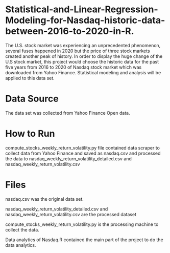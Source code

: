 # Statistical-and-Linear-Regression-Modeling-for-Nasdaq-historic-data-between-2016-to-2020-in-R.
The U.S. stock market was experiencing an unprecedented phenomenon, several fuses happened in 2020 but the price of three stock markets created another peak of history. In order to display the huge change of the U.S stock market, this project would choose the historic data for the past five years from 2016 to 2020 of Nasdaq stock market which was downloaded from Yahoo Finance. Statistical modeling and analysis will be applied to this data set. 

# Data Source

The data set was collected from Yahoo Finance Open data.


# How to Run

compute_stocks_weekly_return_volatility.py file contained data scraper to collect data from Yahoo Finance and saved as nasdaq.csv and processed the data to nasdaq_weekly_return_volatility_detailed.csv and nasdaq_weekly_return_volatility.csv

# Files

nasdaq.csv was the original data set.


nasdaq_weekly_return_volatility_detailed.csv and nasdaq_weekly_return_volatility.csv are the processed dataset



compute_stocks_weekly_return_volatility.py is the processing machine to collect the data.



Data analytics of Nasdaq.R contained the main part of the project to do the data analytics.
